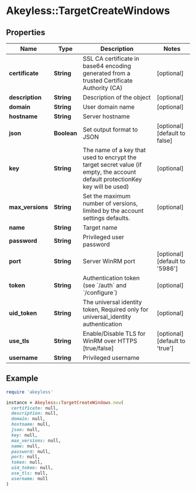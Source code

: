 # Akeyless::TargetCreateWindows

## Properties

| Name | Type | Description | Notes |
| ---- | ---- | ----------- | ----- |
| **certificate** | **String** | SSL CA certificate in base64 encoding generated from a trusted Certificate Authority (CA) | [optional] |
| **description** | **String** | Description of the object | [optional] |
| **domain** | **String** | User domain name | [optional] |
| **hostname** | **String** | Server hostname |  |
| **json** | **Boolean** | Set output format to JSON | [optional][default to false] |
| **key** | **String** | The name of a key that used to encrypt the target secret value (if empty, the account default protectionKey key will be used) | [optional] |
| **max_versions** | **String** | Set the maximum number of versions, limited by the account settings defaults. | [optional] |
| **name** | **String** | Target name |  |
| **password** | **String** | Privileged user password |  |
| **port** | **String** | Server WinRM port | [optional][default to &#39;5986&#39;] |
| **token** | **String** | Authentication token (see &#x60;/auth&#x60; and &#x60;/configure&#x60;) | [optional] |
| **uid_token** | **String** | The universal identity token, Required only for universal_identity authentication | [optional] |
| **use_tls** | **String** | Enable/Disable TLS for WinRM over HTTPS [true/false] | [optional][default to &#39;true&#39;] |
| **username** | **String** | Privileged username |  |

## Example

```ruby
require 'akeyless'

instance = Akeyless::TargetCreateWindows.new(
  certificate: null,
  description: null,
  domain: null,
  hostname: null,
  json: null,
  key: null,
  max_versions: null,
  name: null,
  password: null,
  port: null,
  token: null,
  uid_token: null,
  use_tls: null,
  username: null
)
```

